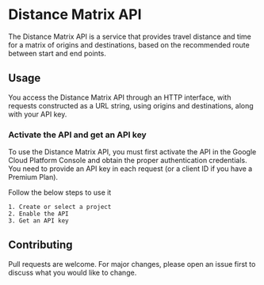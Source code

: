 # Distance Matrix API 

The Distance Matrix API is a service that provides travel distance and time for a matrix of origins and destinations, based on the recommended route between start and end points.


## Usage

You access the Distance Matrix API through an HTTP interface, with requests constructed as a URL string, using origins and destinations, along with your API key.

### Activate the API and get an API key

To use the Distance Matrix API, you must first activate the API in the Google Cloud Platform Console and obtain the proper authentication credentials. You need to provide an API key in each request (or a client ID if you have a Premium Plan).

Follow the below steps to use it 

    1. Create or select a project
    2. Enable the API
    3. Get an API key


## Contributing
Pull requests are welcome. For major changes, please open an issue first to discuss what you would like to change.
